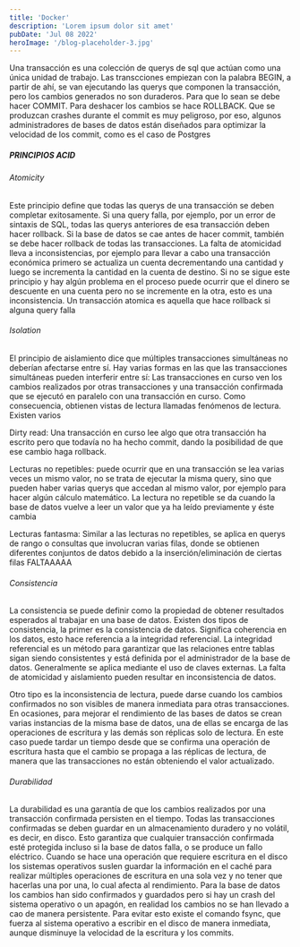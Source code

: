 ```yaml
---
title: 'Docker'
description: 'Lorem ipsum dolor sit amet'
pubDate: 'Jul 08 2022'
heroImage: '/blog-placeholder-3.jpg'
---
```







Una transacción es una colección de querys de sql que actúan como una única unidad de trabajo. Las transcciones empiezan con la palabra BEGIN, a partir de ahí, se van ejecutando las querys que componen la transacción, pero los cambios generados no son duraderos. Para que lo sean se debe hacer COMMIT. Para deshacer los cambios se hace ROLLBACK. Que se produzcan crashes durante el commit es muy peligroso, por eso, algunos administradores de bases de datos están diseñados para optimizar la velocidad de los commit, como es el caso de Postgres


##### PRINCIPIOS ACID
###### Atomicity
Este principio define que todas las querys de una transacción se deben completar exitosamente. Si una query falla, por ejemplo, por un error de sintaxis de SQL, todas las querys anteriores de esa transacción deben hacer rollback. Si la base de datos se cae antes de hacer commit, también se debe hacer rollback de todas las transacciones. La falta de atomicidad lleva a inconsistencias, por ejemplo para llevar a cabo una transacción económica primero se actualiza un cuenta decrementando una cantidad y luego se incrementa la cantidad en la cuenta de destino. Si no se sigue este principio y hay algún problema en el proceso puede ocurrir que el dinero se descuente en una cuenta pero no se incremente en la otra, esto es una inconsistencia. Un transacción atomica es aquella que hace rollback si alguna query falla

###### Isolation
El principio de aislamiento dice que múltiples transacciones simultáneas no deberían afectarse entre sí. Hay varias formas en las que las transacciones simultáneas pueden interferir entre sí: Las transacciones en curso ven los cambios realizados por otras transacciones y una transacción confirmada que se ejecutó en paralelo con una transacción en curso. Como consecuencia, obtienen vistas de lectura llamadas fenómenos de lectura. Existen varios

Dirty read: Una transacción en curso lee algo que otra transacción ha escrito pero que todavía no ha hecho commit, dando la posibilidad de que ese cambio haga rollback.

Lecturas no repetibles: puede ocurrir que en una transacción se lea varias veces un mismo valor, no se trata de ejecutar la misma query, sino que pueden haber varias querys que accedan al mismo valor, por ejemplo para hacer algún cálculo matemático. La lectura no repetible se da cuando la base de datos vuelve a leer un valor que ya ha leído previamente y éste cambia

Lecturas fantasma: Similar a las lecturas no repetibles, se aplica en querys de rango o consultas que involucran varias filas, donde se obtienen diferentes conjuntos de datos debido a la inserción/eliminación de ciertas filas  FALTAAAAA

###### Consistencia 
La consistencia se puede definir como la propiedad de obtener resultados esperados al trabajar en una base de datos. Existen dos tipos de consistencia, la primer es la consistencia de datos. Significa coherencia en los datos, esto hace referencia a la integridad referencial. La integridad referencial es un método para garantizar que las relaciones entre tablas sigan siendo consistentes y está definida por el administrador de la base de datos. Generalmente se aplica mediante el uso de claves externas. La falta de atomicidad y aislamiento pueden resultar en inconsistencia de datos.

Otro tipo es la inconsistencia de lectura, puede darse cuando los cambios confirmados no son visibles de manera inmediata para otras transacciones. En ocasiones, para mejorar el rendimiento de las bases de datos se crean varias instancias de la misma base de datos, una de ellas se encarga de las operaciones de escritura y las demás son réplicas solo de lectura. En este caso puede tardar un tiempo desde que se confirma una operación de escritura hasta que el cambio se propaga a las réplicas de lectura, de manera que las transacciones no están obteniendo el valor actualizado.

###### Durabilidad
La durabilidad es una garantía de que los cambios realizados por una transacción confirmada persisten en el tiempo. Todas las transacciones confirmadas se deben guardar en un almacenamiento duradero y no volátil, es decir, en disco. Esto garantiza que cualquier transacción confirmada esté protegida incluso si la base de datos falla, o se produce un fallo eléctrico. Cuando se hace una operación que requiere escritura en el disco los sistemas operativos suslen guardar la información en el caché para realizar múltiples operaciones de escritura en una sola vez y no tener que hacerlas una por una, lo cual afecta al rendimiento. Para la base de datos los cambios han sido confirmados y guardados pero si hay un crash del sistema operativo o un apagón, en realidad los cambios no se han llevado a cao de manera persistente. Para evitar esto existe el comando fsync, que fuerza al sistema operativo a escribir en el disco de manera inmediata, aunque disminuye la velocidad de la escritura y los commits.
